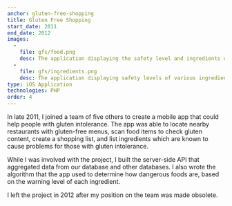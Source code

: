 ```yaml
---
anchor: gluten-free-shopping
title: Gluten Free Shopping
start_date: 2011
end_date: 2012
images:
  -
    file: gfs/food.png
    desc: The application displaying the safety level and ingredients of a food item.
  -
    file: gfs/ingredients.png
    desc: The application displaying safety levels of various ingredients.
type: iOS Application
technologies: PHP
order: 4
---
```

In late 2011, I joined a team of five others to create a mobile app that could help people with gluten intolerance. The
app was able to locate nearby restaurants with gluten-free menus, scan food items to check gluten content, create a shopping list, and list ingredients which are known to cause problems for those with gluten intolerance.

While I was involved with the project, I built the server-side API that aggregated data from our database and other
databases. I also wrote the algorithm that the app used to determine how dangerous foods are, based on the warning
level of each ingredient.

I left the project in 2012 after my position on the team was made obsolete.
